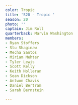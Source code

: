```yaml
---
color: Tropic
title: 'S20 - Tropic '
season: 20
photo: ''
captain: Jim Roll
quarterback: Marvin Washington
members:
- Ryan Stoffers
- Stu Shaginaw
- Mecha Santos
- Miriam Mehter
- Tyler Lewis
- Scott Kelly
- Keith Holleran
- Sean Dickson
- Antwon Chavis
- Daniel Bertram
- Sarah Bernstein

---
```

